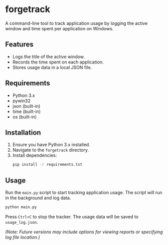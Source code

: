 # forgetrack

A command-line tool to track application usage by logging the active window and time spent per application on Windows.

## Features

- Logs the title of the active window.
- Records the time spent on each application.
- Stores usage data in a local JSON file.

## Requirements

- Python 3.x
- pywin32
- json (built-in)
- time (built-in)
- os (built-in)

## Installation

1. Ensure you have Python 3.x installed.
2. Navigate to the `forgetrack` directory.
3. Install dependencies:
   ```bash
   pip install -r requirements.txt
   ```

## Usage

Run the `main.py` script to start tracking application usage. The script will run in the background and log data.

```bash
python main.py
```

Press `Ctrl+C` to stop the tracker. The usage data will be saved to `usage_log.json`.

*(Note: Future versions may include options for viewing reports or specifying log file location.)*
